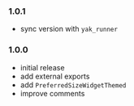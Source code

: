 ### 1.0.1
- sync version with `yak_runner`

### 1.0.0

- initial release
- add external exports
- add `PreferredSizeWidgetThemed`
- improve comments
